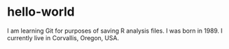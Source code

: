 # hello-world
I am learning Git for purposes of saving R analysis files.
I was born in 1989. I currently live in Corvallis, Oregon, USA.
